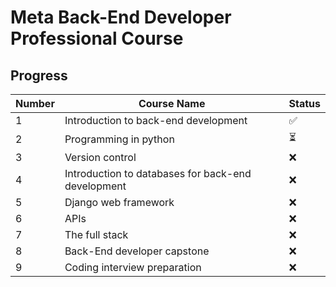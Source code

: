 # Meta Back-End Developer Professional Course

## Progress

| Number | Course Name                                        | Status |
| ------ | -------------------------------------------------- | ------ |
| 1      | Introduction to back-end development               | ✅     |
| 2      | Programming in python                              | ⏳     |
| 3      | Version control                                    | ❌     |
| 4      | Introduction to databases for back-end development | ❌     |
| 5      | Django web framework                               | ❌     |
| 6      | APIs                                               | ❌     |
| 7      | The full stack                                     | ❌     |
| 8      | Back-End developer capstone                        | ❌     |
| 9      | Coding interview preparation                       | ❌     |
